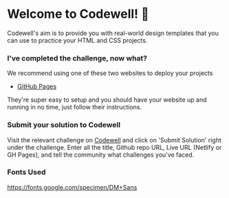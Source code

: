 
# Welcome to Codewell! 👋

Codewell's aim is to provide you with real-world design templates that you can use to practice your HTML and CSS projects. 


### I've completed the challenge, now what?

We recommend using one of these two websites to deploy your projects

- [GitHub Pages](https://pages.github.com/)

They're super easy to setup and you should have your website up and running in no time, just follow their instructions.


### Submit your solution to Codewell

Visit the relevant challenge on [Codewell](https://codewell.cc) and click on 'Submit Solution' right under the challenge.
Enter all the title, Github repo URL, Live URL (Netlify or GH Pages), and tell the community what challenges you've faced.

### Fonts Used

https://fonts.google.com/specimen/DM+Sans
